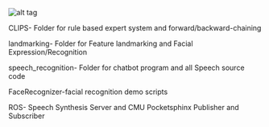 ![alt tag](https://github.com/emotionrobots/sandbox/tree/master/aurash/landmarking/logo.png)


CLIPS- Folder for rule based expert system and forward/backward-chaining

landmarking- Folder for Feature landmarking and Facial Expression/Recognition

speech_recognition- Folder for chatbot program and all Speech source code

FaceRecognizer-facial recognition demo scripts

ROS- Speech Synthesis Server and CMU Pocketsphinx Publisher and Subscriber 
